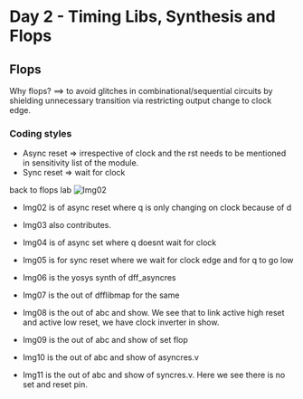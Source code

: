 # Day 2 - Timing Libs, Synthesis and Flops

## Flops

Why flops? ==> to avoid glitches in combinational/sequential circuits by shielding unnecessary transition via restricting output change to clock edge.
### Coding styles
* Async reset => irrespective of clock and the rst needs to be mentioned in sensitivity list of the module.
* Sync reset => wait for clock

back to flops lab
![Img02](..Day2_Timinglibs_and_flops/img02.png)
* Img02 is of async reset where q is only changing on clock because of d
* Img03 also contributes.
* Img04 is of async set where q doesnt wait for clock
* Img05 is for sync reset where we wait for clock edge and for q to go low

* Img06 is the yosys synth of dff_asyncres
* Img07 is the out of dfflibmap for the same
* Img08 is the out of abc and show. We see that to link active high reset and active low reset, we have clock inverter in show.

* Img09 is the out of abc and show of set flop
* Img10 is the out of abc and show of asyncres.v
* Img11 is the out of abc and show of syncres.v. Here we see there is no set and reset pin.


